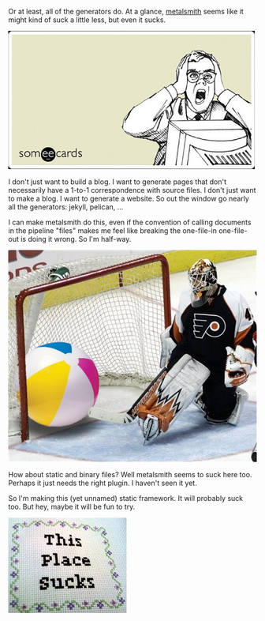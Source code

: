 Or at least, all of the generators do. At a glance, [metalsmith](http://www.metalsmith.io/) seems like it might kind of suck a little less, but even it sucks.

![Arg](arg.jpg "This is how I feel about all the generators")

I don't just want to build a blog. I want to generate pages that don't necessarily have a 1-to-1 correspondence with source files. I don't just want to make a blog. I want to generate a website. So out the window go nearly all the generators: jekyll, pelican, ...

I can make metalsmith do this, even if the convention of calling documents in the pipeline "files" makes me feel like breaking the one-file-in one-file-out is doing it wrong. So I'm half-way.

![It all sucks. This image doesn't make a lot of sense](sucks.jpg "This image does not make sense. But it's from here: http://www.flickr.com/photos/astroguy/3405778334")

How about static and binary files? Well metalsmith seems to suck here too. Perhaps it just needs the right plugin. I haven't seen it yet.

So I'm making this (yet unnamed) static framework. It will probably suck too. But hey, maybe it will be fun to try.

![This sucks too, probably](this-sucks.jpg "Lets be honest. Image used without permission, stolen from: http://www.flickr.com/photos/beefranck/2204552996")
